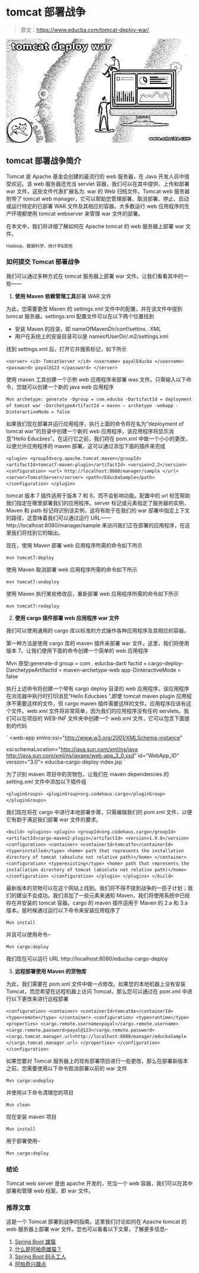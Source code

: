 # tomcat 部署战争

> 原文：<https://www.educba.com/tomcat-deploy-war/>

![tomcat deploy war](img/c12b2a404fa07634fac47a049455bc8b.png)



## tomcat 部署战争简介

Tomcat 是 Apache 基金会创建的最流行的 web 服务器，在 Java 开发人员中很受欢迎。该 web 服务器还充当 servlet 容器，我们可以在其中提供、上传和部署 war 文件，这些文件代表扩展名为. war 的 Web 归档文件。Tomcat web 服务器附带了 tomcat web manager，它可以帮助您管理部署、取消部署、停止、启动或运行特定的已部署 WAR 文件及其相应的容器。大多数运行 web 应用程序的生产环境都使用 tomcat webserver 来管理 war 文件的部署。

在本文中，我们将详细了解如何在 Apache tomcat 的 web 服务器上部署 war 文件。

<small>Hadoop、数据科学、统计学&其他</small>

### 如何提交 Tomcat 部署战争

我们可以通过多种方式在 tomcat 服务器上部署 war 文件。让我们看看其中的一些——

1.  **使用 Maven 依赖管理工具**部署 WAR 文件

为此，您需要更改 Maven 的 settings.xml 文件中的配置，并在该文件中提到 tomcat 服务器。settings.xml 配置文件可以在以下两个位置找到

*   安装 Maven 的目录，即 nameOfMavenDir/conf/settins . XML
*   用户在系统上的安装目录可以是 nameofUserDir/.m2/settings.xml

找到 settings.xml 后，打开它并搜索<server>标记，如下所示</server>

`<server>
<id> TomcatServer </id>
<username> payalEducba </username>
<password> payal@123 </password>
</server>`

使用 maven 工具创建一个示例 web 应用程序来部署 was 文件。只需输入以下命令，您就可以创建一个新的 java web 应用程序

`Mvn archetype: generate -Dgroup = com.educba -DartifactId = deployment of tomcat war -DarchetypeArtifactId = maven – archetype -webapp -DinteractiveMode = false`

如果我们现在部署并运行应用程序，执行上面的命令将在名为“deployment of tomcat war”的目录中创建一个新的 web 应用程序，该应用程序将显示消息“Hello Educbies”。在运行它之前，我们将在 pom.xml 中做一个小小的更改，以便允许应用程序的 maven 部署。这可以通过添加下面的插件来完成

`<plugin>
<groupId>org.apache.tomcat.maven</groupId>
<artifactId>tomcat7-maven-plugin</artifactId>
<version>2.2</version>
<configuration>
<url> http://localhost:8080/manager/sample </url>
<server>TomcatServer</server>
<path>/EducbaSample</path>
</configuration>
</plugin>`

tomcat 版本 7 插件适用于版本 7 和 8，而不会影响功能。配置中的 url 标签帮助我们指定在哪里部署我们的应用程序。server 标记或元素指定了服务器的实例，Maven 和 path 标记将识别该实例，这将有助于在我们的 war 部署中指定上下文的路径，这意味着我们可以通过运行 URL——http://localhost:8080/manager/sample 来访问我们正在部署的应用程序，在这里我们将找到它的输出。

现在，使用 Maven 部署 web 应用程序所需的命令如下所示

`mvn tomcat7:deploy`

使用 Maven 取消部署 web 应用程序所需的命令如下所示

`mvn tomcat7:undeploy`

使用 Maven 执行某些修改后，重新部署 web 应用程序所需的命令如下所示

`mvn tomcat7:redeploy`

2.  **使用 cargo 插件部署 web 应用程序 war 文件**

我们可以使用通用的 cargo 库以标准的方式操作各种应用程序及其相应的容器。

第一种方法是使用 cargo 库的 maven 插件来部署 war 文件。这里，我们将使用版本 7。让我们使用下面的命令创建一个简单的 web 应用程序

Mvn 原型:generate-d group = com . educba-darti factid = cargo-deploy-DarchetypeArtifactId = maven–archetype-web app-DinteractiveMode = false

执行上述命令将创建一个带有 cargo deploy 目录的 web 应用程序，该应用程序在浏览器中执行时打印消息“Hello Educbies ”,即使 tomcat maven plugin 应用程序不需要这样的文件，但 cargo maven 插件需要这样的文件。应用程序应该有这个文件。web.xml 文件将非常简单，因为我们的应用程序没有任何 servlets。我们可以在项目的 WEB-INF 文件夹中创建一个 web.xml 文件，它可以包含下面提到的代码

`<?xml version="1.0" encoding="UTF-8"?>
<web-app xmlns:xsi="http://www.w3.org/2001/XMLSchema-instance"

xsi:schemaLocation="http://java.sun.com/xml/ns/java
http://java.sun.com/xml/ns/javaee/web-app_3_0.xsd"
id="WebApp_ID" version="3.0">
<display-name>educba-cargo-deploy</display-name>
<welcome-file-list>
<welcome-file>index.jsp</welcome-file>
</welcome-file-list>
</web-app>`

为了识别 maven 项目中的货物包，让我们在 maven dependencies 的 setting.xml 文件中添加以下插件组

`<pluginGroups>
<pluginGroup>org.codehaus.cargo</pluginGroup>
</pluginGroups>`

我们现在将在 cargo 中进行本地部署步骤，只需编辑我们的 pom.xml 文件，以便它有助于满足我们部署 war 文件的要求。

`<build>
<plugins>
<plugin>
<groupId>org.codehaus.cargo</groupId>
<artifactId>cargo-maven2-plugin</artifactId>
<version>1.9.8</version>
<configuration>
<container>
<containerId>tomcat7x</containerId>
<type>installed</type>
<home> path that represents the installation directory of tomcat (absolute not relative path)</home>
</container>
<configuration>
<type>existing</type>
<home> path that represents the installation directory of tomcat (absolute not relative path)</home>
</configuration>
</configuration>
</plugin>
</plugins>
</build>`

最新版本的货物可以在这个网站上找到。我们将不得不提到战争的一揽子计划；我们的建设不会成功。我们添加了一些元素来通知 Maven，我们将使用系统中已经存在并安装的 tomcat 容器。cargo 的 maven 插件适用于 Maven 的 2.a 和 3.a 版本。是时候通过运行以下命令来安装应用程序了

`Mvn install`

并且可以使用命令–

`Mvn cargo:deploy`

我们现在可以运行 URL http://localhost:8080/educba-cargo-deploy

3.  **远程部署使用 Maven 的货物库**

为此，我们需要在 pom.xml 文件中做一点修改。如果您的本地机器上没有安装 Tomcat，而您希望在远程机器上访问 Tomcat，那么您可以通过在 pom.xml 中进行以下更改来进行远程部署

`<configuration>
<container>
<containerId>tomcat8x</containerId>
<type>remote</type>
</container>
<configuration>
<type>runtime</type>
<properties>
<cargo.remote.username>payal</cargo.remote.username>
<cargo.remote.password>payal@123</cargo.remote.password>
<cargo.tomcat.manager.url>http://localhost:8080/manager/educbaSample
</cargo.tomcat.manager.url>
</properties>
</configuration>
</configuration>`

如果您要对 Tomcat 服务器上的现有部署项目进行一些更改，那么在部署新版本之前，您需要使用以下命令取消部署以前的 war 文件

`Mvn cargo:undeploy`

并使用以下命令清理您的项目

`Mvn clean`

现在安装 maven 项目

`Mvn install`

用于部署使用–

`Mvn cargo:deploy`

### 结论

Tomcat web server 是由 apache 开发的，充当一个 web 容器，我们可以在其中部署和管理 web 档案，即 war 文件。

### 推荐文章

这是一个 Tomcat 部署到战争的指南。这里我们讨论如何在 Apache tomcat 的 web 服务器上部署 war 文件。您也可以看看以下文章，了解更多信息–

1.  [Spring Boot 雄猫](https://www.educba.com/spring-boot-tomcat/)
2.  [什么是阿帕奇雄猫？](https://www.educba.com/what-is-apache-tomcat/)
3.  [Spring Boot 码头工人](https://www.educba.com/spring-boot-docker/)
4.  [阿帕奇兴趣点](https://www.educba.com/apache-poi/)





